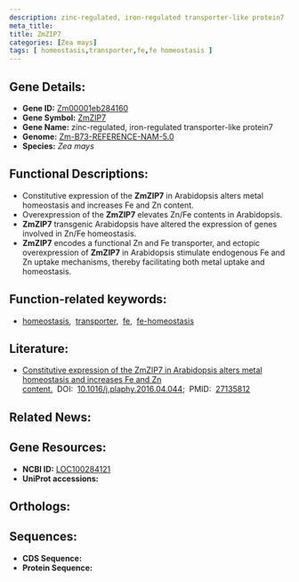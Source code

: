 ```yaml
---
description: zinc-regulated, iron-regulated transporter-like protein7 ; Zm00001eb284160 ; Zea mays
meta_title:
title: ZmZIP7
categories: [Zea mays]
tags: [ homeostasis,transporter,fe,fe homeostasis ]
---
```


## Gene Details:
- **Gene ID:** [Zm00001eb284160]()
- **Gene Symbol:** <u>ZmZIP7</u>
- **Gene Name:** zinc-regulated, iron-regulated transporter-like protein7
- **Genome:** [Zm-B73-REFERENCE-NAM-5.0]()
- **Species:** *Zea mays*

## Functional Descriptions:
   - Constitutive expression of the **ZmZIP7** in Arabidopsis alters metal homeostasis and increases Fe and Zn content.
   - Overexpression of the **ZmZIP7** elevates Zn/Fe contents in Arabidopsis.
   - **ZmZIP7** transgenic Arabidopsis have altered the expression of genes involved in Zn/Fe homeostasis.
   - **ZmZIP7** encodes a functional Zn and Fe transporter, and ectopic overexpression of **ZmZIP7** in Arabidopsis stimulate endogenous Fe and Zn uptake mechanisms, thereby facilitating both metal uptake and homeostasis. 

## Function-related keywords:
   - [homeostasis](/tags/homeostasis/),&nbsp;&nbsp;[transporter](/tags/transporter/),&nbsp;&nbsp;[fe](/tags/fe/),&nbsp;&nbsp;[fe-homeostasis](/tags/fe-homeostasis/)

## Literature:
   - [Constitutive expression of the ZmZIP7 in Arabidopsis alters metal homeostasis and increases Fe and Zn content.](https://doi.org/10.1016/j.plaphy.2016.04.044)&nbsp;&nbsp;DOI:&nbsp;&nbsp;[10.1016/j.plaphy.2016.04.044](https://doi.org/10.1016/j.plaphy.2016.04.044);&nbsp;&nbsp;PMID:&nbsp;&nbsp;[27135812](https://pubmed.ncbi.nlm.nih.gov/27135812/)

## Related News:

## Gene Resources:
- **NCBI ID:**  [LOC100284121](https://www.ncbi.nlm.nih.gov/gene/?term=LOC100284121)
- **UniProt accessions:**  [](https://www.uniprot.org/uniprotkb//entry)

## Orthologs:

## Sequences:
- **CDS Sequence:**
- **Protein Sequence:**
